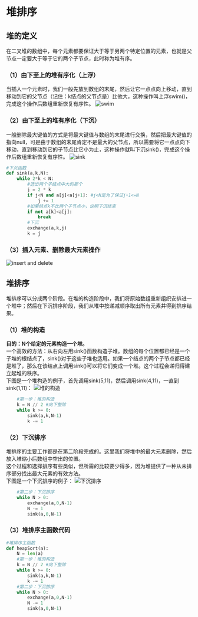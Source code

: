 # 堆排序
## 堆的定义
在二叉堆的数组中，每个元素都要保证大于等于另两个特定位置的元素，也就是父节点一定要大于等于它的两个子节点，此时称为堆有序。

### （1）由下至上的堆有序化（上浮）
当插入一个元素时，我们一般先放到数组的末尾，然后让它一点点向上移动，直到移动到它的父节点（记住：k结点的父节点是）比他大，这种操作叫上浮swim()，完成这个操作后数组重新恢复有序性。
![swim](https://github.com/dta0502/Sort-Compare/blob/master/images/HeapSort/%E4%B8%8A%E6%B5%AE---swim.png)

### （2）由下至上的堆有序化（下沉）
一般删除最大键值的方式是将最大键值与数组的末尾进行交换，然后把最大键值的指向null，可是由于数组的末尾肯定不是最大的父节点，所以需要将它一点点向下移动，直到移动到它的子节点比它小为止，这种操作就叫下沉sink()，完成这个操作后数组重新恢复有序性。
![sink](https://github.com/dta0502/Sort-Compare/blob/master/images/HeapSort/%E4%B8%8B%E6%B2%89---sink.png)
```python
#下沉函数
def sink(a,k,N):
    while 2*k < N:
        #选出两个子结点中大的那个
        j = 2 * k
        if j<N and a[j]<a[j+1]: #j<N是为了保证j+1<=N
            j += 1
        #如果结点k不比两个子节点小，说明下沉结束
        if not a[k]<a[j]:
            break
        #下沉
        exchange(a,k,j)
        k = j
```

### （3）插入元素、删除最大元素操作
![insert and delete](https://github.com/dta0502/Sort-Compare/blob/master/images/HeapSort/%E6%8F%92%E5%85%A5%E5%85%83%E7%B4%A0%20%26%20%E5%88%A0%E9%99%A4%E6%9C%80%E5%A4%A7%E5%85%83%E7%B4%A0.png)

## 堆排序
堆排序可以分成两个阶段。在堆的构造阶段中，我们将原始数组重新组织安排进一个堆中；然后在下沉排序阶段，我们从堆中按递减顺序取出所有元素并得到排序结果。

### （1）堆的构造
**目的：N个给定的元素构造一个堆。**\
一个高效的方法：从右向左用sink()函数构造子堆。数组的每个位置都已经是一个子堆的根结点了，sink()对于这些子堆也适用。如果一个结点的两个子节点都已经是堆了，那么在该结点上调用sink()可以将它们变成一个堆。这个过程会递归得建立起堆的秩序。\
下图是一个堆构造的例子，首先调用sink(5,11)，然后调用sink(4,11)，一直到sink(1,11)：
![堆的构造](https://github.com/dta0502/Sort-Compare/blob/master/images/HeapSort/%E5%A0%86%E7%9A%84%E6%9E%84%E9%80%A0.png)
```python
    #第一步：堆的构造
    k = N // 2 #向下整除
    while k >= 0:
        sink(a,k,N-1)
        k -= 1
```

### （2）下沉排序
堆排序的主要工作都是在第二阶段完成的。这里我们将堆中的最大元素删除，然后放入堆缩小后数组中空出的位置。\
这个过程和选择排序有些类似，但所需的比较要少得多，因为堆提供了一种从未排序部分找出最大元素的有效方法。\
下图是一个下沉排序的例子：
![下沉排序](https://github.com/dta0502/Sort-Compare/blob/master/images/HeapSort/%E4%B8%8B%E6%B2%89%E6%8E%92%E5%BA%8F.png)
```python
    #第二步：下沉排序
    while N > 0:
        exchange(a,0,N-1)
        N -= 1
        sink(a,0,N-1)
```

### （3）堆排序主函数代码
```python
#堆排序主函数
def heapSort(a):
    N = len(a)
    #第一步：堆的构造
    k = N // 2 #向下整除
    while k >= 0:
        sink(a,k,N-1)
        k -= 1
    #第二步：下沉排序
    while N > 0:
        exchange(a,0,N-1)
        N -= 1
        sink(a,0,N-1)
```
